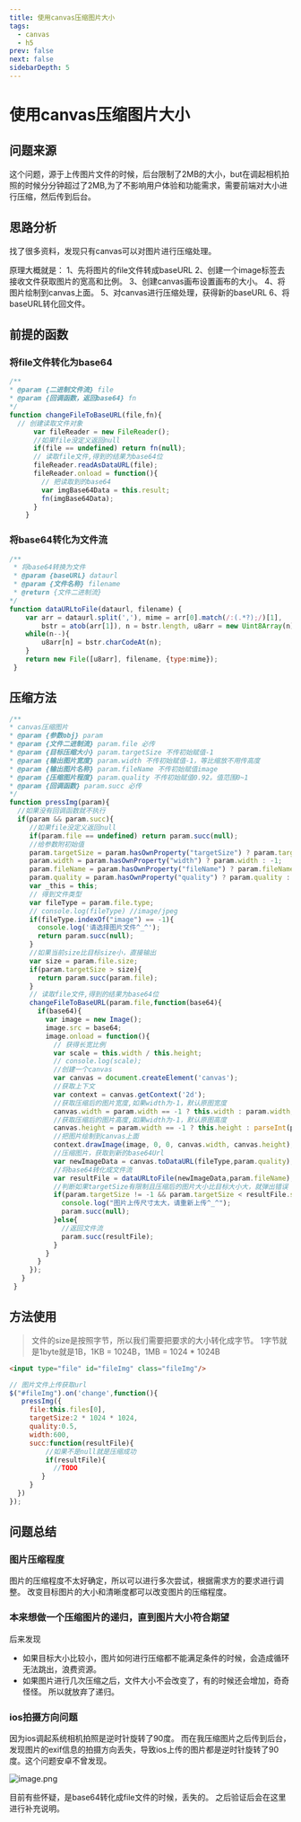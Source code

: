 ```yaml
---
title: 使用canvas压缩图片大小
tags: 
  - canvas
  - h5
prev: false
next: false
sidebarDepth: 5
---
```


# 使用canvas压缩图片大小

## 问题来源
这个问题，源于上传图片文件的时候，后台限制了2MB的大小，but在调起相机拍照的时候分分钟超过了2MB,为了不影响用户体验和功能需求，需要前端对大小进行压缩，然后传到后台。

## 思路分析
找了很多资料，发现只有canvas可以对图片进行压缩处理。

原理大概就是：
1、先将图片的file文件转成baseURL
2、创建一个image标签去接收文件获取图片的宽高和比例。
3、创建canvas画布设置画布的大小。
4、将图片绘制到canvas上面。
5、对canvas进行压缩处理，获得新的baseURL
6、将baseURL转化回文件。

## 前提的函数
### 将file文件转化为base64
```js
/**
* @param {二进制文件流} file 
* @param {回调函数，返回base64} fn 
*/
function changeFileToBaseURL(file,fn){
  // 创建读取文件对象
      var fileReader = new FileReader();
      //如果file没定义返回null
      if(file == undefined) return fn(null);
      // 读取file文件,得到的结果为base64位
      fileReader.readAsDataURL(file);
      fileReader.onload = function(){
        // 把读取到的base64
        var imgBase64Data = this.result;
        fn(imgBase64Data);
      }
    }
```
### 将base64转化为文件流
```js
/**
 * 将base64转换为文件
 * @param {baseURL} dataurl 
 * @param {文件名称} filename 
 * @return {文件二进制流}
*/
function dataURLtoFile(dataurl, filename) {
    var arr = dataurl.split(','), mime = arr[0].match(/:(.*?);/)[1],
        bstr = atob(arr[1]), n = bstr.length, u8arr = new Uint8Array(n);
    while(n--){
        u8arr[n] = bstr.charCodeAt(n);
    }
    return new File([u8arr], filename, {type:mime});
 }
```

## 压缩方法
```js
/**
* canvas压缩图片
* @param {参数obj} param 
* @param {文件二进制流} param.file 必传
* @param {目标压缩大小} param.targetSize 不传初始赋值-1
* @param {输出图片宽度} param.width 不传初始赋值-1，等比缩放不用传高度
* @param {输出图片名称} param.fileName 不传初始赋值image
* @param {压缩图片程度} param.quality 不传初始赋值0.92。值范围0~1
* @param {回调函数} param.succ 必传
*/
function pressImg(param){
  //如果没有回调函数就不执行
  if(param && param.succ){
     //如果file没定义返回null
     if(param.file == undefined) return param.succ(null);
     //给参数附初始值
     param.targetSize = param.hasOwnProperty("targetSize") ? param.targetSize : -1;
     param.width = param.hasOwnProperty("width") ? param.width : -1;
     param.fileName = param.hasOwnProperty("fileName") ? param.fileName: "image";
     param.quality = param.hasOwnProperty("quality") ? param.quality : 0.92;
     var _this = this;
     // 得到文件类型
     var fileType = param.file.type;
     // console.log(fileType) //image/jpeg
     if(fileType.indexOf("image") == -1){
       console.log('请选择图片文件^_^');
       return param.succ(null);
     }
     //如果当前size比目标size小，直接输出
     var size = param.file.size;
     if(param.targetSize > size){
       return param.succ(param.file);
     }
     // 读取file文件,得到的结果为base64位
     changeFileToBaseURL(param.file,function(base64){
       if(base64){
         var image = new Image();
         image.src = base64;
         image.onload = function(){
           // 获得长宽比例
           var scale = this.width / this.height;
           // console.log(scale);
           //创建一个canvas
           var canvas = document.createElement('canvas');
           //获取上下文
           var context = canvas.getContext('2d');
           //获取压缩后的图片宽度,如果width为-1，默认原图宽度
           canvas.width = param.width == -1 ? this.width : param.width;
           //获取压缩后的图片高度,如果width为-1，默认原图高度
           canvas.height = param.width == -1 ? this.height : parseInt(param.width / scale);
           //把图片绘制到canvas上面
           context.drawImage(image, 0, 0, canvas.width, canvas.height);
           //压缩图片，获取到新的base64Url
           var newImageData = canvas.toDataURL(fileType,param.quality);
           //将base64转化成文件流
           var resultFile = dataURLtoFile(newImageData,param.fileName);
           //判断如果targetSize有限制且压缩后的图片大小比目标大小大，就弹出错误
           if(param.targetSize != -1 && param.targetSize < resultFile.size){
             console.log("图片上传尺寸太大，请重新上传^_^");
             param.succ(null);
           }else{
             //返回文件流
             param.succ(resultFile);
           }
         }
       }
     });
   }
 }
```

## 方法使用
>文件的size是按照字节，所以我们需要把要求的大小转化成字节。
1字节就是1byte就是1B，1KB = 1024B，1MB = 1024 * 1024B
```html
<input type="file" id="fileImg" class="fileImg"/>
```
```js
// 图片文件上传获取url
$("#fileImg").on('change',function(){
   pressImg({
     file:this.files[0],
     targetSize:2 * 1024 * 1024,
     quality:0.5,
     width:600,
     succ:function(resultFile){
         //如果不是null就是压缩成功
         if(resultFile){
           //TODO
        }
     }
  })
});
```

## 问题总结
### 图片压缩程度
图片的压缩程度不太好确定，所以可以进行多次尝试，根据需求方的要求进行调整。
改变目标图片的大小和清晰度都可以改变图片的压缩程度。
### 本来想做一个压缩图片的递归，直到图片大小符合期望
后来发现
- 如果目标大小比较小，图片如何进行压缩都不能满足条件的时候，会造成循环无法跳出，浪费资源。
- 如果图片进行几次压缩之后，文件大小不会改变了，有的时候还会增加，奇奇怪怪。
所以就放弃了递归。

### ios拍摄方向问题
因为ios调起系统相机拍照是逆时针旋转了90度。
而在我压缩图片之后传到后台，发现图片的exif信息的拍摄方向丢失，导致ios上传的图片都是逆时针旋转了90度。这个问题安卓不曾发现。

![image.png](https://user-gold-cdn.xitu.io/2019/8/2/16c506706b3bd4f8?w=259&h=145&f=png&s=1900)

目前有些怀疑，是base64转化成file文件的时候，丢失的。
之后验证后会在这里进行补充说明。

<Vssue :options="{ locale: 'zh' }"/>
